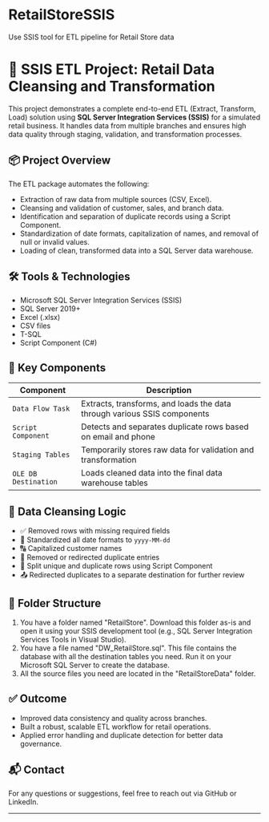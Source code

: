 # RetailStoreSSIS
Use SSIS tool for ETL pipeline for Retail Store data
# 🧩 SSIS ETL Project: Retail Data Cleansing and Transformation

This project demonstrates a complete end-to-end ETL (Extract, Transform, Load) solution using **SQL Server Integration Services (SSIS)** for a simulated retail business. It handles data from multiple branches and ensures high data quality through staging, validation, and transformation processes.

## 📦 Project Overview

The ETL package automates the following:
- Extraction of raw data from multiple sources (CSV, Excel).
- Cleansing and validation of customer, sales, and branch data.
- Identification and separation of duplicate records using a Script Component.
- Standardization of date formats, capitalization of names, and removal of null or invalid values.
- Loading of clean, transformed data into a SQL Server data warehouse.

## 🛠️ Tools & Technologies

- Microsoft SQL Server Integration Services (SSIS)
- SQL Server 2019+
- Excel (.xlsx)
- CSV files
- T-SQL
- Script Component (C#)

## 📂 Key Components

| Component          | Description |
|-------------------|-------------|
| `Data Flow Task`  | Extracts, transforms, and loads the data through various SSIS components |
| `Script Component`| Detects and separates duplicate rows based on email and phone |
| `Staging Tables`  | Temporarily stores raw data for validation and transformation |
| `OLE DB Destination` | Loads cleaned data into the final data warehouse tables |

## 🧪 Data Cleansing Logic

- ✅ Removed rows with missing required fields
- 🧹 Standardized all date formats to `yyyy-MM-dd`
- 🔠 Capitalized customer names
- 🚫 Removed or redirected duplicate entries
- 🔄 Split unique and duplicate rows using Script Component
- 📤 Redirected duplicates to a separate destination for further review

## 📁 Folder Structure
1. You have a folder named "RetailStore". Download this folder as-is and open it using your SSIS development tool (e.g., SQL Server Integration Services Tools in Visual Studio).
2. You have a file named "DW_RetailStore.sql". This file contains the database with all the destination tables you need. Run it on your Microsoft SQL Server to create the database.
3. All the source files you need are located in the "RetailStoreData" folder.


## ✅ Outcome

- Improved data consistency and quality across branches.
- Built a robust, scalable ETL workflow for retail operations.
- Applied error handling and duplicate detection for better data governance.

## 📬 Contact

For any questions or suggestions, feel free to reach out via GitHub or LinkedIn.

---

